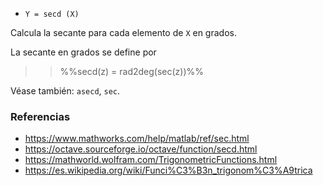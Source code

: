 - `Y = secd (X)`

Calcula la secante para cada elemento de `X` en grados.

La secante en grados se define por

> > %%secd(z) = rad2deg(sec(z))%%

Véase también: `asecd`, `sec`.

### Referencias

- https://www.mathworks.com/help/matlab/ref/sec.html
- https://octave.sourceforge.io/octave/function/secd.html
- https://mathworld.wolfram.com/TrigonometricFunctions.html
- https://es.wikipedia.org/wiki/Funci%C3%B3n_trigonom%C3%A9trica

